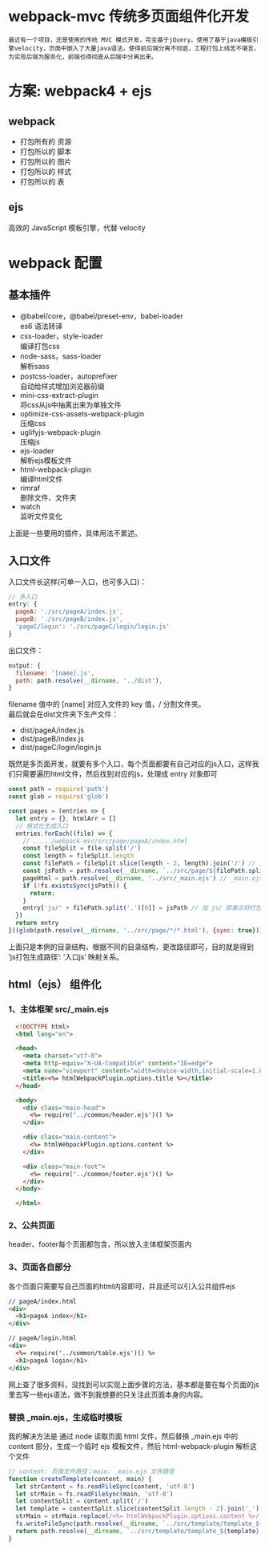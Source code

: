 # webpack-mvc 传统多页面组件化开发

    最近有一个项目，还是使用的传统 MVC 模式开发，完全基于jQuery，使用了基于java模板引擎velocity，页面中嵌入了大量java语法，使得前后端分离不彻底，工程打包上线苦不堪言，为实现后端为服务化，前端也得彻底从后端中分离出来。

# 方案: webpack4 + ejs
## webpack
- 打包所有的 资源
- 打包所以的 脚本
- 打包所以的 图片
- 打包所以的 样式
- 打包所以的 表
## ejs
高效的 JavaScript 模板引擎，代替 velocity

# webpack 配置
## 基本插件
- @babel/core，@babel/preset-env，babel-loader  
  es6 语法转译
- css-loader，style-loader  
  编译打包css
- node-sass，sass-loader  
  解析sass
- postcss-loader，autoprefixer  
  自动给样式增加浏览器前缀
- mini-css-extract-plugin  
  将css从js中抽离出来为单独文件
- optimize-css-assets-webpack-plugin  
  压缩css
- uglifyjs-webpack-plugin  
  压缩js
- ejs-loader  
  解析ejs模板文件
- html-webpack-plugin  
  编译html文件
- rimraf  
  删除文件、文件夹
- watch  
  监听文件变化  

上面是一些要用的插件，具体用法不累述。

## 入口文件
入口文件长这样(可单一入口，也可多入口)：
```js
// 多入口
entry: {
  pageA: './src/pageA/index.js',
  pageB: './src/pageB/index.js',
  'pageC/login': './src/pageC/login/login.js'
}
```
出口文件：
```js
output: {
  filename: '[name].js',
  path: path.resolve(__dirname, '../dist'),
}
```
filename 值中的 [name] 对应入文件的 key 值，/ 分割文件夹。  
最后就会在dist文件夹下生产文件：
- dist/pageA/index.js
- dist/pageB/index.js
- dist/pageC/login/login.js

既然是多页面开发，就要有多个入口，每个页面都要有自己对应的js入口，这样我们只需要遍历html文件，然后找到对应的js，处理成 entry 对象即可
```js
const path = require('path')
const glob = require('glob')

const pages = (entries => {
  let entry = {}, htmlArr = []
  // 格式化生成入口
  entries.forEach((file) => {
    // ...../webpack-mvc/src/page/pageA/index.html
    const fileSplit = file.split('/')
    const length = fileSplit.length
    const filePath = fileSplit.slice(length - 2, length).join('/') // 页面入口 pageA/index.html
    const jsPath = path.resolve(__dirname, `../src/page/${filePath.split('.')[0]}.js`) // 根据html路径找到对应的js路径，js可以和html放在同一文件夹，也可单独放在一个文件夹内，只要能找到 
    pageHtml = path.resolve(__dirname, '../src/_main.ejs') // _main.ejs 页面主题框架，html组件化
    if (!fs.existsSync(jsPath)) {
      return;
    }
    entry['js/' + filePath.split('.')[0]] = jsPath // 加 js/ 即表示将打包后的js单独放在一个文件夹内
  })
  return entry
})(glob(path.resolve(__dirname, '../src/page/*/*.html'), {sync: true}))
```
上面只是本例的目录结构，根据不同的目录结构，更改路径即可，目的就是得到 ‘js打包生成路径’: ‘入口js’ 映射关系。

## html（ejs） 组件化
### 1、主体框架 src/_main.ejs
```html
  <!DOCTYPE html>
  <html lang="en">

  <head>
    <meta charset="utf-8">
    <meta http-equiv="X-UA-Compatible" content="IE=edge">
    <meta name="viewport" content="width=device-width,initial-scale=1.0">
    <title><%= htmlWebpackPlugin.options.title %></title>
  </head>

  <body>
    <div class="main-head">
      <%= require('../common/header.ejs')() %>
    </div>

    <div class="main-content">
      <%= htmlWebpackPlugin.options.content %>
    </div>

    <div class="main-foot">
      <%= require('../common/footer.ejs')() %>
    </div>
  </body>

  </html>
```
### 2、公共页面
header、footer每个页面都包含，所以放入主体框架页面内
### 3、页面各自部分
各个页面只需要写自己页面的html内容即可，并且还可以引入公共组件ejs
```html
// pageA/index.html
<div>
  <h1>pageA index</h1>
</div>

// pageA/login.html
<div>
  <%= require('../common/table.ejs')() %>
  <h1>pageA login</h1>
</div>
```

网上查了很多资料，没找到可以实现上面步骤的方法，基本都是要在每个页面的js里去写一些ejs语法，做不到我想要的只关注此页面本身的内容。

### 替换 _main.ejs，生成临时模板
我的解决方法是 通过 node 读取页面 html 文件，然后替换 _main.ejs 中的 content 部分，生成一个临时 ejs 模板文件，然后 html-webpack-plugin 解析这个文件
```js
// content: 页面文件路径；main: _main.ejs 文件路径
function createTemplate(content, main) {
  let strContent = fs.readFileSync(content, 'utf-8')
  let strMain = fs.readFileSync(main, 'utf-8')
  let contentSplit = content.split('/')
  let template = contentSplit.slice(contentSplit.length - 2).join('_').split('.')[0];
  strMain = strMain.replace(/<%= htmlWebpackPlugin.options.content %>/, strContent)
  fs.writeFileSync(path.resolve(__dirname, `../src/template/template_${template}.ejs`), strMain)
  return path.resolve(__dirname, `../src/template/template_${template}.ejs`)
}
```
